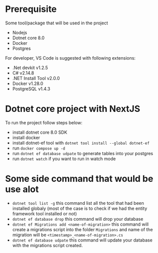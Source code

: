# Prerequisite 

Some tool/package that will be used in the project
* Nodejs 
* Dotnet core 8.0
* Docker
* Postgres

For developer, VS Code is suggested with following extensions:
* .Net devkit v1.2.5
* C# v2.14.8
* .NET Install Tool v2.0.0
* Docker v1.28.0
* PostgreSQL v1.4.3

# Dotnet core project with NextJS

To run the project follow steps below:

* install dotnet core 8.0 SDK
* install docker
* install dotnet-ef tool with ```dotnet tool install --global dotnet-ef```
* run ```docker compose up -d```
* run ```dotnet ef database udpate``` to generate tables into your postgres
* run ```dotnet watch``` if you want to run in watch mode

# Some side command that would be use alot

* ```dotnet tool list -g``` this command list all the tool that had been installed globaly (most of the case is to check if we had the entity framework tool installed or not)
* ```dotnet ef database drop``` this command will drop your database
* ```dotnet ef Migrations add <name-of-migration>``` this command will create a migrations script into the folder ```Migrations``` and name of the migration will be ```<timestamp>_<name-of-migration>.cs```
* ```dotnet ef database udpate``` this command will update your database with the migrations script created.